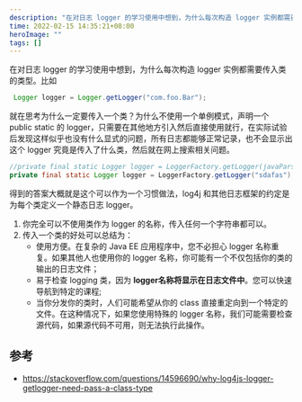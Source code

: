 ```yaml
---
description: "在对日志 logger 的学习使用中想到，为什么每次构造 logger 实例都需要传入类的类型。本文记录网上搜索的一些答案以及一些自己简单的思考。"
time: 2022-02-15 14:35:21+08:00
heroImage: ""
tags: []
---
```

在对日志 logger 的学习使用中想到，为什么每次构造 logger 实例都需要传入类的类型。比如
```java
 Logger logger = Logger.getLogger("com.foo.Bar");
 ```
就在思考为什么一定要传入一个类？为什么不使用一个单例模式，声明一个 public static 的 logger，只需要在其他地方引入然后直接使用就行，在实际试验后发现这样似乎也没有什么显式的问题，所有日志都能够正常记录，也不会显示出这个 logger 究竟是传入了什么类，然后就在网上搜索相关问题。

```java
//private final static Logger logger = LoggerFactory.getLogger(javaParserUtils.class);
private final static Logger logger = LoggerFactory.getLogger("sdafas");
```
得到的答案大概就是这个可以作为一个习惯做法，log4j 和其他日志框架的约定是为每个类定义一个静态日志 logger。  
1. 你完全可以不使用类作为 logger 的名称，传入任何一个字符串都可以。
2. 传入一个类的好处可以总结为：
   * 使用方便。在复杂的 Java EE 应用程序中，您不必担心 logger 名称重复。如果其他人也使用你的 logger 名称，你可能有一个不仅包括你的类的输出的日志文件；
   * 易于检查 logging 类，因为 **logger名称将显示在日志文件中**。您可以快速导航到特定的课程;
   * 当你分发你的类时，人们可能希望从你的 class 直接重定向到一个特定的文件。在这种情况下，如果您使用特殊的 logger 名称，我们可能需要检查源代码，如果源代码不可用，则无法执行此操作。

## 参考
* https://stackoverflow.com/questions/14596690/why-log4js-logger-getlogger-need-pass-a-class-type
